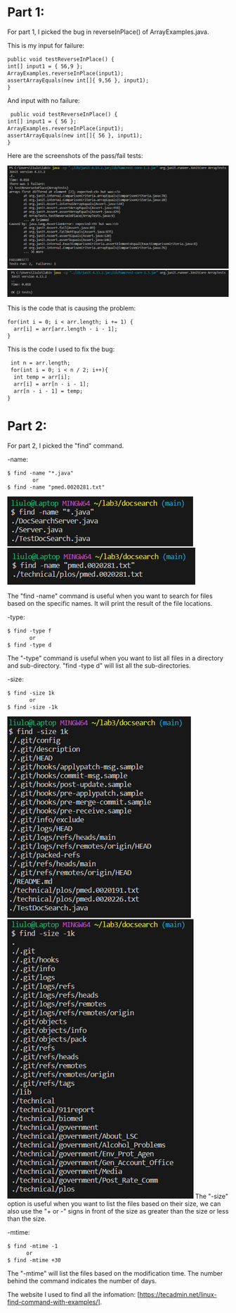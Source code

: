 # Part 1:

For part 1, I picked the bug in reverseInPlace() of ArrayExamples.java. 

This is my input for failure:

    public void testReverseInPlace() {
    int[] input1 = { 56,9 };
    ArrayExamples.reverseInPlace(input1);
    assertArrayEquals(new int[]{ 9,56 }, input1);
	}

 And input with no failure:

     public void testReverseInPlace() {
    int[] input1 = { 56 };
    ArrayExamples.reverseInPlace(input1);
    assertArrayEquals(new int[]{ 56 }, input1);
	}

Here are the screenshots of the pass/fail tests:

![Image](Lab3-testFail.PNG)
![Image](Lab3-testPass.PNG)

This is the code that is causing the problem:

    for(int i = 0; i < arr.length; i += 1) {
      arr[i] = arr[arr.length - i - 1];
    }
This is the code I used to fix the bug:
     
     int n = arr.length;  
     for(int i = 0; i < n / 2; i++){
      int temp = arr[i];
      arr[i] = arr[n - i - 1];
      arr[n - i - 1] = temp;
    } 
# Part 2:

For part 2, I picked the "find" command. 

-name:

	$ find -name "*.java"
 	        or	
	$ find -name "pmed.0020281.txt"

![Image](5-1.PNG)
![Image](5-2.PNG)

The "find -name" command is useful when you want to search for files based on the specific names. It will print the result of the file locations.

-type:

	$ find -type f
 	       or
 	$ find -type d
The "-type" command is useful when you want to list all files in a directory and sub-directory. "find -type d" will list all the sub-directories. 

-size:

	$ find -size 1k	
 	       or
	$ find -size -1k
![Image](5-3.PNG)
![Image](5-4.PNG)
The "-size" option is useful when you want to list the files based on their size, we can also use the "+ or -" signs in front of the size as greater than the size or less than the size.

-mtime:

	$ find -mtime -1
 	      or
	$ find -mtime +30
 The "-mtime" will list the files based on the modification time. The number behind the command indicates the number of days. 


The website I used to find all the infomation: [https://tecadmin.net/linux-find-command-with-examples/].
